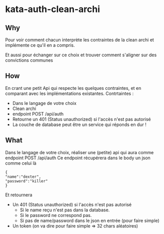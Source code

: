 # kata-auth-clean-archi

## Why
Pour voir comment chacun interprète les contraintes de la clean archi et implémente ce qu'il en a compris.

Et aussi pour échanger sur ce choix et trouver comment s'aligner sur des convictions communes

## How
En crant une petit Api qui respecte les quelques contraintes, et en comparant avec les implémentations existantes.
Contrtaintes :
 - Dans le langage de votre choix
 - Clean archi
 - endpoint POST /api/auth
 - Retourne un 401 (Status unauthorized) si l'accès n'est pas autorisé
 - La couche de database peut être un service qui réponds en dur ! 

## What
Dans le langage de votre choix, réaliser une (petite) api qui aura comme endpoint POST /api/auth
Ce endpoint récupérera dans le body un json comme celui là
```
{
"name":"dexter",
"password":"killer"
}
```
Et retournera
 - Un 401 (Status unauthorized) si l'accès n'est pas autorisé
   - Si le name reçu n'est pas dans la database.
   - Si le password ne correspond pas.
   - Si pas de name/password dans le json en entrée (pour faire simple)
 - Un token (on va dire pour faire simple => 32 chars aléatoires)

